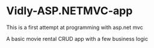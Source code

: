 # Vidly-ASP.NETMVC-app

This is a first attempt at programming with asp.net mvc

A basic movie rental CRUD app with a few business logic
